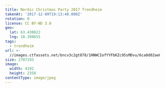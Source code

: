 ```yaml
---
title: Nordic Christmas Party 2017 Trondheim
takenAt: '2017-12-09T19:13:48.000Z'
rotation: 0
license: CC BY-ND 3.0
geo:
  lat: 63.430822
  lng: 10.399655
tags:
  - trondheim
url: >-
  //images.ctfassets.net/bncv3c2gt878/1HNWCIofYYFbKZc95sMDvu/6ca0d02ae0bb2efdcef7ded75bfba4c5/nordic-christmas-party-2017-trondheim_25089208648_o
size: 2707193
image:
  width: 4192
  height: 2358
contentType: image/jpeg
---
```


